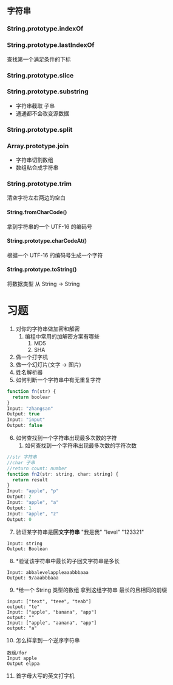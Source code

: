 ## 字符串

### String.prototype.indexOf

### String.prototype.lastIndexOf

查找第一个满足条件的下标

### String.prototype.slice

### String.prototype.substring

- 字符串截取 子串
- 通通都不会改变源数据

### String.prototype.split

### Array.prototype.join

- 字符串切割数组
- 数组粘合成字符串

### String.prototype.trim

清空字符左右两边的空白

#### String.fromCharCode()

拿到字符串的一个 UTF-16 的编码号

#### String.prototype.charCodeAt()

根据一个 UTF-16 的编码号生成一个字符

#### String.prototype.toString()

将数据类型 从 String -> String

# 习题

1. 对你的字符串做加密和解密
   1. 编程中常用的加解密方案有哪些
      1. MD5
      2. SHA
2. 做一个打字机
3. 做一个幻灯片(文字 -> 图片)
4. 姓名解析器
5. 如何判断一个字符串中有无重复字符

```JavaScript
function fn(str) {
  return boolear
}
Input: "zhangsan"
Output: true
Input: "input"
Output: false
```

6. 如何查找到一个字符串出现最多次数的字符
   1. 如何查找到一个字符串出现最多次数的字符次数

```JavaScript
//str 字符串
//char 子串
//return count: number
function fn2(str: string, char: string) {
  return result
}
Input: "apple", "p"
Output: 2
Input: "apple", "a"
Output: 1
Input: "apple", "z"
Output: 0
```

7. 验证某字符串是**回文字符串**
   "我是我" "level" "123321"

```
Input: string
Output: Boolean
```

8. \*验证该字符串中最长的子回文字符串是多长

```
Input: abbalevelappleaaabbbaaa
Output: 9/aaabbbaaa
```

9. \*给一个 String 类型的数组 拿到这组字符串 最长的且相同的前缀

```
input: ["text", "teee", "teab"]
output: "te"
Input: ["apple", "banana", "app"]
output: ""
Input: ["apple", "aanana", "app"]
output: "a"
```

10. 怎么样拿到一个逆序字符串

```
数组/for
Input apple
Output elppa
```

11. 首字母大写的英文打字机

